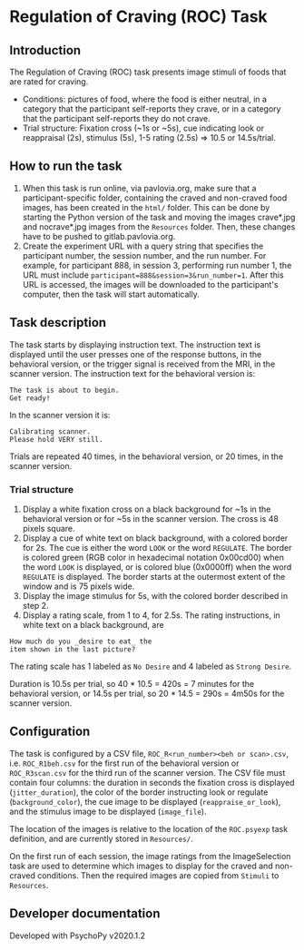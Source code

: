 # Regulation of Craving (ROC) Task

## Introduction

The Regulation of Craving (ROC) task presents image stimuli of foods that are rated for craving.

- Conditions: pictures of food, where the food is either neutral, in a category that the participant self-reports they crave, or in a category that the participant self-reports they do not crave.
- Trial structure: Fixation cross (~1s or ~5s), cue indicating look or reappraisal (2s), stimulus (5s), 1-5 rating (2.5s) => 10.5 or 14.5s/trial.  

## How to run the task

1. When this task is run online, via pavlovia.org, make sure that a participant-specific folder, containing the craved and non-craved food images, has been created in the `html/` folder. This can be done by starting the Python version of the task and moving the images crave\*.jpg and nocrave\*.jpg images from the `Resources` folder. Then, these changes have to be pushed to gitlab.pavlovia.org. 
2. Create the experiment URL with a query string that specifies the participant number, the session number, and the run number. For example, for participant 888, in session 3, performing run number 1, the URL must include `participant=888&session=3&run_number=1`. After this URL is accessed, the images will be downloaded to the participant's computer, then the task will start automatically.

## Task description

The task starts by displaying instruction text. The instruction text is displayed until the user presses one of the response buttons, in the behavioral version, or the trigger signal is received from the MRI, in the scanner version. The instruction text for the behavioral version is:
```
The task is about to begin.
Get ready!
```
In the scanner version it is:
```
Calibrating scanner.
Please hold VERY still.
```

Trials are repeated 40 times, in the behavioral version, or 20 times, in the scanner version.

### Trial structure

1. Display a white fixation cross on a black background for ~1s in the behavioral version or for ~5s in the scanner version. The cross is 48 pixels square.
2. Display a cue of white text on black background, with a colored border for 2s. The cue is either the word `LOOK` or the word `REGULATE`. The border is colored green (RGB color in hexadecimal notation 0x00cd00) when the word `LOOK` is displayed, or is colored blue (0x0000ff) when the word `REGULATE` is displayed. The border starts at the outermost extent of the window and is 75 pixels wide.
3. Display the image stimulus for 5s, with the colored border described in step 2.
4. Display a rating scale, from 1 to 4, for 2.5s. The rating instructions, in white text on a black background, are
```
How much do you _desire to eat_ the
item shown in the last picture?
```
The rating scale has 1 labeled as `No Desire` and 4 labeled as `Strong Desire`.


Duration is 10.5s per trial, so 40 * 10.5 = 420s = 7 minutes for the behavioral version, or 14.5s per trial, so 20 * 14.5 = 290s = 4m50s for the scanner version.

## Configuration

The task is configured by a CSV file, `ROC_R<run_number><beh or scan>.csv`, i.e. `ROC_R1beh.csv` for the first run of the behavioral version or `ROC_R3scan.csv` for the third run of the scanner version. The CSV file must contain four columns: the duration in seconds the fixation cross is displayed (`jitter_duration`), the color of the border instructing look or regulate (`background_color`), the cue image to be displayed (`reappraise_or_look`), and the stimulus image to be displayed (`image_file`).

The location of the images is relative to the location of the `ROC.psyexp` task definition, and are currently stored in `Resources/`.

On the first run of each session, the image ratings from the ImageSelection task are used to determine which images to display for the craved and non-craved conditions. Then the required images are copied from `Stimuli` to `Resources`.

## Developer documentation

Developed with PsychoPy v2020.1.2
